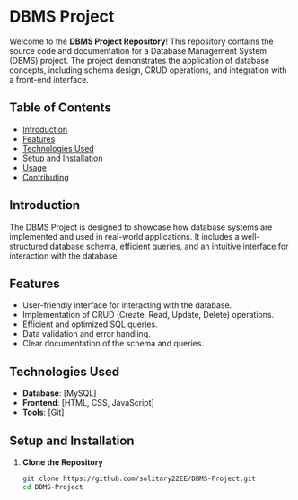 # DBMS Project

Welcome to the **DBMS Project Repository**! This repository contains the source code and documentation for a Database Management System (DBMS) project. The project demonstrates the application of database concepts, including schema design, CRUD operations, and integration with a front-end interface.

## Table of Contents

- [Introduction](#introduction)
- [Features](#features)
- [Technologies Used](#technologies-used)
- [Setup and Installation](#setup-and-installation)
- [Usage](#usage)
- [Contributing](#contributing)


## Introduction

The DBMS Project is designed to showcase how database systems are implemented and used in real-world applications. It includes a well-structured database schema, efficient queries, and an intuitive interface for interaction with the database.

## Features

- User-friendly interface for interacting with the database.
- Implementation of CRUD (Create, Read, Update, Delete) operations.
- Efficient and optimized SQL queries.
- Data validation and error handling.
- Clear documentation of the schema and queries.

## Technologies Used

- **Database**: [MySQL]
- **Frontend**: [HTML, CSS, JavaScript]
- **Tools**: [Git]

## Setup and Installation

1. **Clone the Repository**
   ```bash
   git clone https://github.com/solitary22EE/DBMS-Project.git
   cd DBMS-Project

